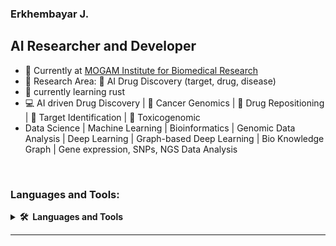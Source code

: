 ### Erkhembayar J.

## AI Researcher and Developer

- 🏢 Currently at [MOGAM Institute for Biomedical Research](http://www.mogam.re.kr/eng)
- 🔬 Research Area: 💊 AI Drug Discovery (target, drug, disease)
- 🌱 currently learning rust
- 💻 AI driven Drug Discovery | 🧬 Cancer Genomics | 💊 Drug Repositioning | 🦠 Target Identification | 🧪 Toxicogenomic
- Data Science | Machine Learning | Bioinformatics | Genomic Data Analysis | Deep Learning | Graph-based Deep Learning | Bio Knowledge Graph | Gene expression, SNPs, NGS Data Analysis

<br />

### Languages and Tools:

<details>
    <summary><b>🛠️&nbsp;&nbsp;Languages&nbsp;and&nbsp;Tools</b></summary>
    <p align="left">
        <a href="https://www.python.org" target="_blank"> 
            <img src="https://raw.githubusercontent.com/devicons/devicon/master/icons/python/python-original.svg" alt="python" width="40" height="40"/>
        </a>
        <a href="https://go.dev/" target="_blank"> 
            <img src="https://raw.githubusercontent.com/devicons/devicon/master/icons/go/go-original.svg" alt="golang" width="40" height="40"/> 
        </a>
         <a href="https://www.rust-lang.org/" target="_blank"> 
            <img src="https://raw.githubusercontent.com/devicons/devicon/master/icons/rust/rust-plain.svg" alt="rust" width="40" height="40"/> 
        </a>
        <a href="https://angular.io" target="_blank"> 
            <img src="https://angular.io/assets/images/logos/angular/angular.svg" alt="angular" width="40" height="40"> 
        </a>
        <a href="https://cloud.google.com" target="_blank"> 
            <img src="https://www.vectorlogo.zone/logos/google_cloud/google_cloud-icon.svg" alt="gcp" width="40" height="40"/> 
        </a>
        <a href="https://www.docker.com/" target="_blank"> 
            <img src="https://raw.githubusercontent.com/devicons/devicon/master/icons/docker/docker-original-wordmark.svg" alt="docker" width="40" height="40"/> 
        </a>
         <a href="https://www.docker.com/" target="_blank"> 
            <img src="https://raw.githubusercontent.com/devicons/devicon/master/icons/linux/linux-original.svg" alt="linux" width="40" height="40"/> 
        </a>

</details>

---
